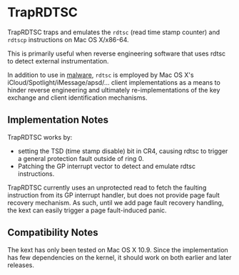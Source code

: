TrapRDTSC
=========

TrapRDTSC traps and emulates the `rdtsc` (read time stamp counter) and `rdtscp` instructions
on Mac OS X/x86-64.

This is primarily useful when reverse engineering software that uses rdtsc to detect
external instrumentation.

In addition to use in [malware](https://www.f-secure.com/weblog/archives/00002067.html),
`rdtsc` is employed by Mac OS X's iCloud/Spotlight/iMessage/apsd/... client implementations
as a means to hinder reverse engineering and ultimately re-implementations of the key
exchange and client identification mechanisms.

Implementation Notes
--------------------

TrapRDTSC works by:

- setting the TSD (time stamp disable) bit in CR4, causing rdtsc to trigger
  a general protection fault outside of ring 0.
- Patching the GP interrupt vector to detect and emulate rdtsc instructions.

TrapRDTSC currently uses an unprotected read to fetch the faulting instruction
from its GP interrupt handler, but does not provide page fault recovery mechanism. As
such, until we add page fault recovery handling, the kext can easily trigger a page
fault-induced panic.

Compatibility Notes
-------------------

The kext has only been tested on Mac OS X 10.9. Since the implementation has few
dependencies on the kernel, it should work on both earlier and later releases.
